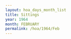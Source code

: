 ```yaml
---
layout: hoa_days_month_list
title: Sittings
year: 1964
month: FEBRUARY
permalink: /hoa/1964/Feb
---
```

